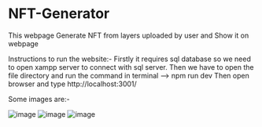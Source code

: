 # NFT-Generator
This webpage Generate NFT from layers uploaded by user and Show it on webpage

Instructions to run the website:-
Firstly it requires sql database so we need to open xampp server to connect with sql server.
Then we have to open the file directory and run the command in terminal --> npm run dev
Then open browser and type http://localhost:3001/

Some images are:-

![image](https://user-images.githubusercontent.com/69360295/152810912-b6770f68-c921-49ab-aaaa-cf4810f97581.png)
![image](https://user-images.githubusercontent.com/69360295/152811078-042333ac-d9f1-4f7f-aa0c-952c0d5e7365.png)
![image](https://user-images.githubusercontent.com/69360295/152811686-584005bd-1b33-4d44-af36-66547ef97829.png)

